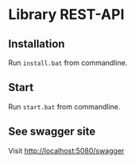 # Library REST-API

## Installation

Run `install.bat` from commandline.

## Start

Run `start.bat` from commandline.

## See swagger site

Visit [http://localhost:5080/swagger](http://localhost:5080/swagger)